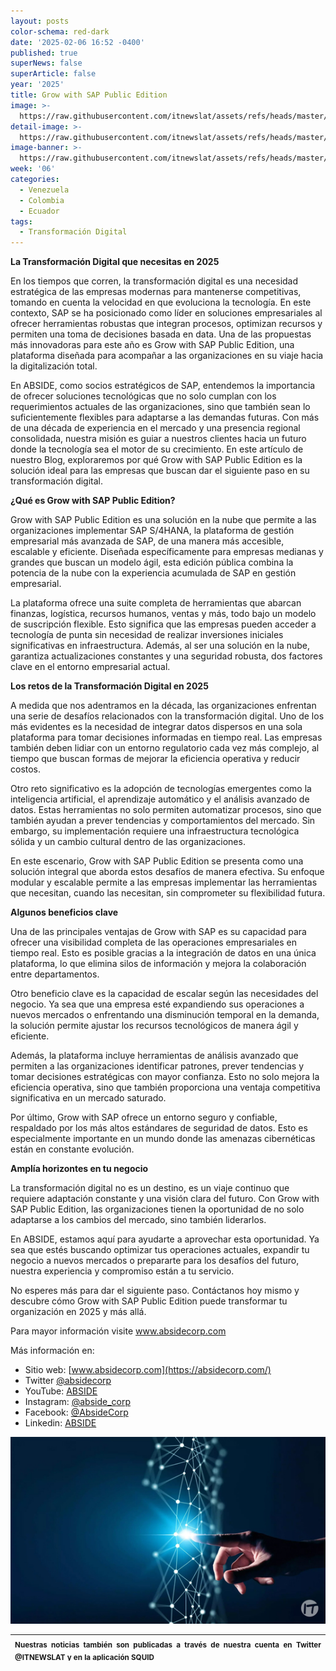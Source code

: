 ```yaml
---
layout: posts
color-schema: red-dark
date: '2025-02-06 16:52 -0400'
published: true
superNews: false
superArticle: false
year: '2025'
title: Grow with SAP Public Edition
image: >-
  https://raw.githubusercontent.com/itnewslat/assets/refs/heads/master/img/540x320/Abside-Grow-p.jpg
detail-image: >-
  https://raw.githubusercontent.com/itnewslat/assets/refs/heads/master/img/1024x680/Abside-Grow-g.jpg
image-banner: >-
  https://raw.githubusercontent.com/itnewslat/assets/refs/heads/master/img/1200x450/Abside-Grow-l.jpg
week: '06'
categories:
  - Venezuela
  - Colombia
  - Ecuador
tags:
  - Transformación Digital
---
```

**La Transformación Digital que necesitas en 2025**

En los tiempos que corren, la transformación digital es una necesidad estratégica de las empresas modernas para mantenerse competitivas, tomando en cuenta la velocidad en que evoluciona la tecnología. En este contexto, SAP se ha posicionado como líder en soluciones empresariales al ofrecer herramientas robustas que integran procesos, optimizan recursos y permiten una toma de decisiones basada en data. Una de las propuestas más innovadoras para este año es Grow with SAP Public Edition, una plataforma diseñada para acompañar a las organizaciones en su viaje hacia la digitalización total.

En ABSIDE, como socios estratégicos de SAP, entendemos la importancia de ofrecer soluciones tecnológicas que no solo cumplan con los requerimientos actuales de las organizaciones, sino que también sean lo suficientemente flexibles para adaptarse a las demandas futuras. Con más de una década de experiencia en el mercado y una presencia regional consolidada, nuestra misión es guiar a nuestros clientes hacia un futuro donde la tecnología sea el motor de su crecimiento. En este artículo de nuestro Blog, exploraremos por qué Grow with SAP Public Edition es la solución ideal para las empresas que buscan dar el siguiente paso en su transformación digital.

**¿Qué es Grow with SAP Public Edition?**

Grow with SAP Public Edition es una solución en la nube que permite a las organizaciones implementar SAP S/4HANA, la plataforma de gestión empresarial más avanzada de SAP, de una manera más accesible, escalable y eficiente. Diseñada específicamente para empresas medianas y grandes que buscan un modelo ágil, esta edición pública combina la potencia de la nube con la experiencia acumulada de SAP en gestión empresarial.

La plataforma ofrece una suite completa de herramientas que abarcan finanzas, logística, recursos humanos, ventas y más, todo bajo un modelo de suscripción flexible. Esto significa que las empresas pueden acceder a tecnología de punta sin necesidad de realizar inversiones iniciales significativas en infraestructura. Además, al ser una solución en la nube, garantiza actualizaciones constantes y una seguridad robusta, dos factores clave en el entorno empresarial actual.

**Los retos de la Transformación Digital en 2025**

A medida que nos adentramos en la década, las organizaciones enfrentan una serie de desafíos relacionados con la transformación digital. Uno de los más evidentes es la necesidad de integrar datos dispersos en una sola plataforma para tomar decisiones informadas en tiempo real. Las empresas también deben lidiar con un entorno regulatorio cada vez más complejo, al tiempo que buscan formas de mejorar la eficiencia operativa y reducir costos.

Otro reto significativo es la adopción de tecnologías emergentes como la inteligencia artificial, el aprendizaje automático y el análisis avanzado de datos. Estas herramientas no solo permiten automatizar procesos, sino que también ayudan a prever tendencias y comportamientos del mercado. Sin embargo, su implementación requiere una infraestructura tecnológica sólida y un cambio cultural dentro de las organizaciones.

En este escenario, Grow with SAP Public Edition se presenta como una solución integral que aborda estos desafíos de manera efectiva. Su enfoque modular y escalable permite a las empresas implementar las herramientas que necesitan, cuando las necesitan, sin comprometer su flexibilidad futura.

**Algunos beneficios clave**

Una de las principales ventajas de Grow with SAP es su capacidad para ofrecer una visibilidad completa de las operaciones empresariales en tiempo real. Esto es posible gracias a la integración de datos en una única plataforma, lo que elimina silos de información y mejora la colaboración entre departamentos.

Otro beneficio clave es la capacidad de escalar según las necesidades del negocio. Ya sea que una empresa esté expandiendo sus operaciones a nuevos mercados o enfrentando una disminución temporal en la demanda, la solución permite ajustar los recursos tecnológicos de manera ágil y eficiente.

Además, la plataforma incluye herramientas de análisis avanzado que permiten a las organizaciones identificar patrones, prever tendencias y tomar decisiones estratégicas con mayor confianza. Esto no solo mejora la eficiencia operativa, sino que también proporciona una ventaja competitiva significativa en un mercado saturado.

Por último, Grow with SAP ofrece un entorno seguro y confiable, respaldado por los más altos estándares de seguridad de datos. Esto es especialmente importante en un mundo donde las amenazas cibernéticas están en constante evolución.

**Amplía horizontes en tu negocio**

La transformación digital no es un destino, es un viaje continuo que requiere adaptación constante y una visión clara del futuro. Con Grow with SAP Public Edition, las organizaciones tienen la oportunidad de no solo adaptarse a los cambios del mercado, sino también liderarlos.

En ABSIDE, estamos aquí para ayudarte a aprovechar esta oportunidad. Ya sea que estés buscando optimizar tus operaciones actuales, expandir tu negocio a nuevos mercados o prepararte para los desafíos del futuro, nuestra experiencia y compromiso están a tu servicio.

No esperes más para dar el siguiente paso. Contáctanos hoy mismo y descubre cómo Grow with SAP Public Edition puede transformar tu organización en 2025 y más allá.

Para mayor información visite www.absidecorp.com

Más información en: 
- Sitio web: [www.absidecorp.com](https://absidecorp.com/) 
- Twitter [@absidecorp](https://twitter.com/absidecorp) 
- YouTube: [ABSIDE](https://www.youtube.com/channel/UCbWqhlxlMXwjdajMh9AP8bQ) 
- Instagram: [@abside_corp](https://www.instagram.com/abside_corp/) 
- Facebook: [@AbsideCorp](https://www.facebook.com/AbsideCorp/) 
- Linkedin: [ABSIDE](https://www.linkedin.com/company/abside/posts/?feedView=all)

![](https://raw.githubusercontent.com/itnewslat/assets/refs/heads/master/img/540x320/Abside-Grow-p.jpg)

<table style="height: 42px;" width="569">
<tbody>
<tr>
<td style="text-align: justify;"><sub><strong>Nuestras noticias también son publicadas a través de nuestra cuenta en Twitter <a href="https://twitter.com/itnewslat?lang=es">@ITNEWSLAT</a> y en la aplicación <a href="https://squidapp.co/en/">SQUID</a></strong></sub></td>
</tr>
</tbody>
</table>
